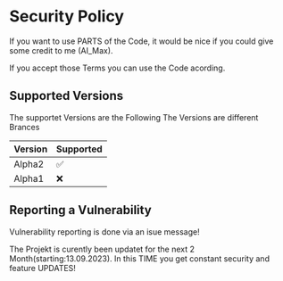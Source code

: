 # Security Policy

If you want to use PARTS of the Code, it would be nice if you could give some credit to me (AI_Max).

If you accept those Terms you can use the Code acording.

## Supported Versions

The supportet Versions are the Following 
The Versions are different Brances

| Version | Supported          |
| ------- | ------------------ |
| Alpha2  | :white_check_mark: |
| Alpha1  | :x:                |

## Reporting a Vulnerability

Vulnerability reporting is done via an isue message!

The Projekt is curently been updatet for the next 2 Month(starting:13.09.2023).
In this TIME you get constant security and feature UPDATES!
